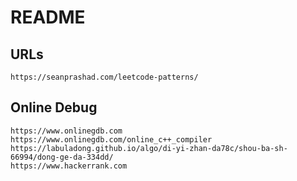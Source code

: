 README
======


## URLs

	https://seanprashad.com/leetcode-patterns/

## Online Debug

    https://www.onlinegdb.com
    https://www.onlinegdb.com/online_c++_compiler
    https://labuladong.github.io/algo/di-yi-zhan-da78c/shou-ba-sh-66994/dong-ge-da-334dd/
    https://www.hackerrank.com

